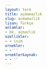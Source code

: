```yaml
---
layout: term
title: açmamazlık
slug: acmamazlik
lisan: Türkçe
anlamlar:
- bk. açmazlık
ozellikler:
- - isim
ornekler:
- - ''
orneklerkaynak:
- - ''
---
```

